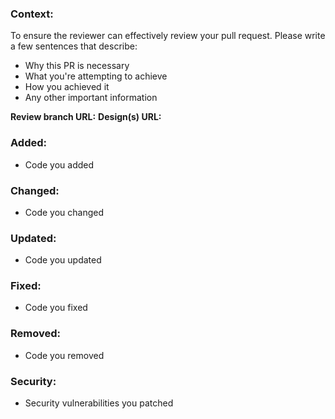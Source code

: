 ### Context:
To ensure the reviewer can effectively review your pull request. Please write a few sentences that describe:
- Why this PR is necessary
- What you're attempting to achieve
- How you achieved it
- Any other important information

**Review branch URL:**
**Design(s) URL:**

### Added:
- Code you added

### Changed:
- Code you changed

### Updated:
- Code you updated

### Fixed:
- Code you fixed

### Removed:
- Code you removed

### Security:
- Security vulnerabilities you patched
